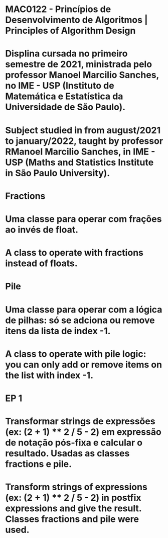 # MAC0122 - Princípios de Desenvolvimento de Algoritmos | Principles of Algorithm Design

# Displina cursada no primeiro semestre de 2021, ministrada pelo professor Manoel Marcilio Sanches, no IME - USP (Instituto de Matemática e Estatística da Universidade de São Paulo).
# Subject studied in from august/2021 to january/2022, taught by professor RManoel Marcilio Sanches, in IME - USP (Maths and Statistics Institute in São Paulo University).

# Fractions
# Uma classe para operar com frações ao invés de float.
# A class to operate with fractions instead of floats.

# Pile
# Uma classe para operar com a lógica de pilhas: só se adciona ou remove itens da lista de index -1.
# A class to operate with pile logic: you can only add or remove items on the list with index -1.

# EP 1
# Transformar strings de expressões (ex: (2 + 1) ** 2 / 5 - 2) em expressão de notação pós-fixa e calcular o resultado. Usadas as classes fractions e pile.
# Transform strings of expressions (ex: (2 + 1) ** 2 / 5 - 2) in postfix expressions and give the result. Classes fractions and pile were used.


